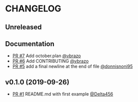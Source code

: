 # CHANGELOG

## Unreleased

## Documentation

* [PR \#7](https://github.com/v-community/v_by_example/pull/7) Add october.plan [@vbrazo](https://github.com/vbrazo)
* [PR \#6](https://github.com/v-community/v_by_example/pull/6) Add CONTRIBUTING [@vbrazo](https://github.com/vbrazo)
* [PR \#5](https://github.com/v-community/v_by_example/pull/5) add a final newline at the end of file [@donnisnoni95](https://github.com/donnisnoni95)

## v0.1.0 \(2019-09-26\)

* [PR \#1](https://github.com/v-community/v_by_example/pull/1) README.md with first example [@Delta456](https://github.com/Delta456)

